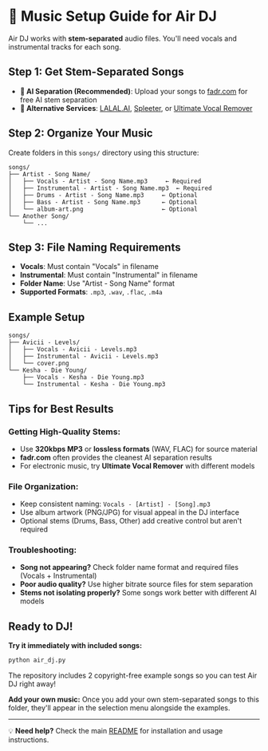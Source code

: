 # 🎵 Music Setup Guide for Air DJ

Air DJ works with **stem-separated** audio files. You'll need vocals and instrumental tracks for each song.

## **Step 1: Get Stem-Separated Songs**
- **🤖 AI Separation (Recommended)**: Upload your songs to [fadr.com](https://fadr.com/stems) for free AI stem separation
- **🎵 Alternative Services**: [LALAL.AI](https://lalal.ai/), [Spleeter](https://github.com/deezer/spleeter), or [Ultimate Vocal Remover](https://ultimatevocalremover.com/)

## **Step 2: Organize Your Music**
Create folders in this `songs/` directory using this structure:
```
songs/
├── Artist - Song Name/
│   ├── Vocals - Artist - Song Name.mp3     ← Required
│   ├── Instrumental - Artist - Song Name.mp3  ← Required  
│   ├── Drums - Artist - Song Name.mp3     ← Optional
│   ├── Bass - Artist - Song Name.mp3      ← Optional
│   └── album-art.png                      ← Optional
└── Another Song/
    └── ...
```

## **Step 3: File Naming Requirements**
- **Vocals**: Must contain "Vocals" in filename
- **Instrumental**: Must contain "Instrumental" in filename  
- **Folder Name**: Use "Artist - Song Name" format
- **Supported Formats**: `.mp3`, `.wav`, `.flac`, `.m4a`

## **Example Setup**
```
songs/
├── Avicii - Levels/
│   ├── Vocals - Avicii - Levels.mp3
│   ├── Instrumental - Avicii - Levels.mp3
│   └── cover.png
└── Kesha - Die Young/
    ├── Vocals - Kesha - Die Young.mp3
    └── Instrumental - Kesha - Die Young.mp3
```

## **Tips for Best Results**

### **Getting High-Quality Stems:**
- Use **320kbps MP3** or **lossless formats** (WAV, FLAC) for source material
- **fadr.com** often provides the cleanest AI separation results
- For electronic music, try **Ultimate Vocal Remover** with different models

### **File Organization:**
- Keep consistent naming: `Vocals - [Artist] - [Song].mp3`
- Use album artwork (PNG/JPG) for visual appeal in the DJ interface
- Optional stems (Drums, Bass, Other) add creative control but aren't required

### **Troubleshooting:**
- **Song not appearing?** Check folder name format and required files (Vocals + Instrumental)
- **Poor audio quality?** Use higher bitrate source files for stem separation
- **Stems not isolating properly?** Some songs work better with different AI models

## **Ready to DJ!**

**Try it immediately with included songs:**
```bash
python air_dj.py
```

The repository includes 2 copyright-free example songs so you can test Air DJ right away!

**Add your own music:**
Once you add your own stem-separated songs to this folder, they'll appear in the selection menu alongside the examples.

---

💡 **Need help?** Check the main [README](../README.md) for installation and usage instructions.
